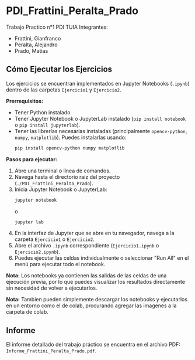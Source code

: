 # PDI_Frattini_Peralta_Prado
Trabajo Practico n°1 PDI TUIA
Integrantes: 
- Frattini, Gianfranco
- Peralta, Alejandro
- Prado, Matias

## Cómo Ejecutar los Ejercicios

Los ejercicios se encuentran implementados en Jupyter Notebooks (`.ipynb`) dentro de las carpetas `Ejercicio1` y `Ejercicio2`.

**Prerrequisitos:**
*   Tener Python instalado.
*   Tener Jupyter Notebook o JupyterLab instalado (`pip install notebook` o `pip install jupyterlab`).
*   Tener las librerías necesarias instaladas (principalmente `opencv-python`, `numpy`, `matplotlib`). Puedes instalarlas usando:
    ```bash
    pip install opencv-python numpy matplotlib
    ```

**Pasos para ejecutar:**

1.  Abre una terminal o línea de comandos.
2.  Navega hasta el directorio raíz del proyecto (`./PDI_Frattini_Peralta_Prado`).
3.  Inicia Jupyter Notebook o JupyterLab:
    ```bash
    jupyter notebook
    ```
    o
    ```bash
    jupyter lab
    ```
4.  En la interfaz de Jupyter que se abre en tu navegador, navega a la carpeta `Ejercicio1` o `Ejercicio2`.
5.  Abre el archivo `.ipynb` correspondiente (`Ejercicio1.ipynb` o `Ejercicio2.ipynb`).
6.  Puedes ejecutar las celdas individualmente o seleccionar "Run All" en el menú para ejecutar todo el notebook.

**Nota:** Los notebooks ya contienen las salidas de las celdas de una ejecución previa, por lo que puedes visualizar los resultados directamente sin necesidad de volver a ejecutarlos.

**Nota:** Tambien pueden simplemente descargar los notebooks y ejecutarlos en un entorno como el de colab, procurando agregar las imagenes a la carpeta de colab.

## Informe

El informe detallado del trabajo práctico se encuentra en el archivo PDF: `Informe_Frattini_Peralta_Prado.pdf`.